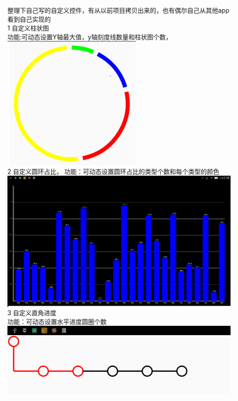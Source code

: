 整理下自己写的自定义控件，有从以前项目拷贝出来的，也有偶尔自己从其他app看到自己实现的  
1 自定义柱状图   
    功能:可动态设置Y轴最大值，y轴刻度线数量和柱状图个数，  
    ![Image text](https://github.com/a503424551/yanDemo/blob/master/image/circle.png)  
2  自定义圆环占比， 
    功能：可动态设置圆环占比的类型个数和每个类型的颜色  
    ![Image text](https://github.com/a503424551/yanDemo/blob/master/image/histogramView.png)  
3  自定义直角进度  
    功能：可动态设置水平进度圆圈个数  
     ![Image text](https://github.com/a503424551/yanDemo/blob/master/image/rightAngleProgress.png)  
